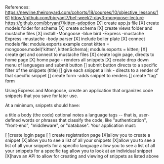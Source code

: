 References:
https://newline.theironyard.com/cohorts/18/courses/10/objective_lessons/161
https://github.com/bbryant7/bef-week2-day3-mongoose-lecture
https://github.com/bbryant7/kitten-adoption
[X] create app.js file
[X] create models folder for schema
[X] create schema
[X] create views folder and mustache files
[X] install
  -Mongoose
  -blue bird
  -Express
  -mustache Express
  -mustache
  -body parser
[X] include boiler plate
[X] connect models file: module.exports
example
const kitten = mongoose.model('kitten', kittenSchema);
module.exports = kitten;
[X] create get and connect to mustache files
[X] create login page, directs to home page
[X] home page - renders all snippets
[X] create drop down menu of languages and submit button
[] submit button directs to a specific filter of the snippets (title)
[] give each snippet a link - directs to a render of that specific snippet
[] create form
  -adds snippet to renders
[] create "tag" form




Using Express and Mongoose, create an application that organizes code snippets that you save for later use.

At a minimum, snippets should have:

a title
a body (the code)
optional notes
a language
tags -- that is, user-defined words or phrases that classify the code, like "authentication", "front-end", "middleware", or "database".
Your application must:


[ ]create login page
[ ] create registration page
[X]allow you to create a snippet
[X]allow you to see a list of all your snippets
[X]allow you to see a list of all your snippets for a specific language
allow you to see a list of all your snippets for a specific tag
allow you to look at an individual snippet
[X]have an API to allow for creating and viewing of snippets as listed above
